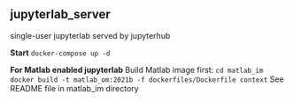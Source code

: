 ## jupyterlab_server
single-user jupyterlab served by jupyterhub 

**Start**
`docker-compose up -d`

**For Matlab enabled jupyterlab**
Build Matlab image first:
`cd matlab_im`
`docker build -t matlab_om:2021b -f dockerfiles/Dockerfile context`
See README file in matlab_im directory


